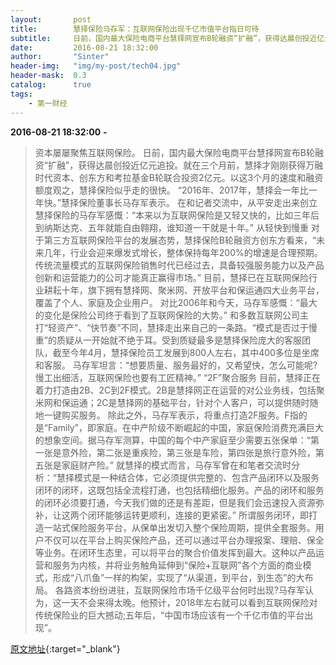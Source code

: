 ```yaml
---
layout:       post
title:        慧择保险马存军：互联网保险出现千亿市值平台指日可待
subtitle:     日前，国内最大保险电商平台慧择网宣布B轮融资“扩融”，获得达晨创投近亿元追投。就在三个月前，慧择才刚刚获得万融时代资本、创东方和考拉基金B轮联合投资2亿元。
date:         2016-08-21 18:32:00
author:       "Sinter"
header-img:   "img/my-post/tech04.jpg"
header-mask:  0.3
catalog:      true
tags:
    - 第一财经
---
```


**2016-08-21 18:32:00**  **-**

> 资本屡屡聚焦互联网保险。
日前，国内最大保险电商平台慧择网宣布B轮融资“扩融”，获得达晨创投近亿元追投。就在三个月前，慧择才刚刚获得万融时代资本、创东方和考拉基金B轮联合投资2亿元。以这3个月的速度和融资额度观之，慧择保险似乎走的很快。
“2016年、2017年，慧择会一年比一年快。”慧择保险董事长马存军表示。
在和记者交流中，从平安走出来创立慧择保险的马存军感慨：“本来以为互联网保险是又轻又快的，比如三年后到纳斯达克、五年就能自由翱翔，谁知道一干就是十年。”
从轻快到慢重
对于第三方互联网保险平台的发展态势，慧择保险B轮融资方创东方看来，“未来几年，行业会迎来爆发式增长，整体保持每年200%的增速是合理预期。传统流量模式的互联网保险销售时代已经过去，具备较强服务能力以及产品创新和运营能力的公司才能真正赢得市场。”
目前，慧择已在互联网保险行业耕耘十年，旗下拥有慧择网、聚米网、开放平台和保运通四大业务平台，覆盖了个人、家庭及企业用户。
对比2006年和今天，马存军感慨：“最大的变化是保险公司终于看到了互联网保险的大势。”
和多数互联网公司主打“轻资产”、“快节奏”不同，慧择走出来自己的一条路。“模式是否过于慢重”的质疑从一开始就不绝于耳。受到质疑最多是慧择保险庞大的客服团队，截至今年4月，慧择保险员工发展到800人左右，其中400多位是坐席和客服。
马存军坦言：“想要质量、服务最好的，又希望快，怎么可能呢?慢工出细活，互联网保险也要有工匠精神。”
“2F”聚合服务
目前，慧择正在着力打造由2B、2C到2F模式。2B是慧择网正在运营的对公业务线，包括聚米网和保运通；2C是慧择网的基础平台，针对个人客户，可以提供随时随地一键购买服务。
除此之外，马存军表示，将重点打造2F服务。F指的是“Family”，即家庭。在中产阶级不断崛起的中国，家庭保险消费充满巨大的想象空间。据马存军测算，中国的每个中产家庭至少需要五张保单：“第一张是意外险，第二张是重疾险，第三张是车险，第四张是旅行意外险，第五张是家庭财产险。”
就慧择的模式而言，马存军曾在和笔者交流时分析：“慧择模式是一种结合体，它必须提供完整的、包含产品闭环以及服务闭环的闭环，这既包括全流程打通，也包括精细化服务。产品的闭环和服务的闭环必须要打通，今天我们做的还是有差距，但是我们会迅速投入资源弥补，让这两个闭环能够运转更顺利，连接的更紧密。”
所谓服务闭环，即打造一站式保险服务平台，从保单出发切入整个保险周期，提供全套服务。用户不仅可以在平台上购买保险产品，还可以通过平台办理报案、理赔、保全等业务。在闭环生态里，可以将平台的聚合价值发挥到最大。这种以产品运营和服务为内核，并将业务触角延伸到“保险+互联网”各个方面的商业模式，形成“八爪鱼”一样的构架，实现了“从渠道，到平台，到生态”的大布局。
各路资本纷纷进驻，互联网保险市场千亿级平台何时出现?马存军认为，这一天不会来得太晚。他预计，2018年左右就可以看到互联网保险对传统保险业的巨大撼动;五年后，“中国市场应该有一个千亿市值的平台出现”。


[原文地址](http://www.yicai.com/news/5067258.html){:target="_blank"}


